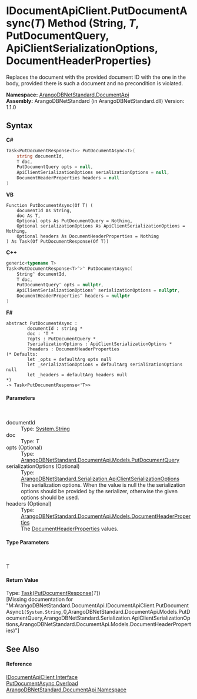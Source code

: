 # IDocumentApiClient.PutDocumentAsync(*T*) Method (String, *T*, PutDocumentQuery, ApiClientSerializationOptions, DocumentHeaderProperties)
 

Replaces the document with the provided document ID with the one in the body, provided there is such a document and no precondition is violated.

**Namespace:**&nbsp;<a href="927cb31f-380a-2bf4-a1ca-09ab720e232b">ArangoDBNetStandard.DocumentApi</a><br />**Assembly:**&nbsp;ArangoDBNetStandard (in ArangoDBNetStandard.dll) Version: 1.1.0

## Syntax

**C#**<br />
``` C#
Task<PutDocumentResponse<T>> PutDocumentAsync<T>(
	string documentId,
	T doc,
	PutDocumentQuery opts = null,
	ApiClientSerializationOptions serializationOptions = null,
	DocumentHeaderProperties headers = null
)

```

**VB**<br />
``` VB
Function PutDocumentAsync(Of T) ( 
	documentId As String,
	doc As T,
	Optional opts As PutDocumentQuery = Nothing,
	Optional serializationOptions As ApiClientSerializationOptions = Nothing,
	Optional headers As DocumentHeaderProperties = Nothing
) As Task(Of PutDocumentResponse(Of T))
```

**C++**<br />
``` C++
generic<typename T>
Task<PutDocumentResponse<T>^>^ PutDocumentAsync(
	String^ documentId, 
	T doc, 
	PutDocumentQuery^ opts = nullptr, 
	ApiClientSerializationOptions^ serializationOptions = nullptr, 
	DocumentHeaderProperties^ headers = nullptr
)
```

**F#**<br />
``` F#
abstract PutDocumentAsync : 
        documentId : string * 
        doc : 'T * 
        ?opts : PutDocumentQuery * 
        ?serializationOptions : ApiClientSerializationOptions * 
        ?headers : DocumentHeaderProperties 
(* Defaults:
        let _opts = defaultArg opts null
        let _serializationOptions = defaultArg serializationOptions null
        let _headers = defaultArg headers null
*)
-> Task<PutDocumentResponse<'T>> 

```


#### Parameters
&nbsp;<dl><dt>documentId</dt><dd>Type: <a href="https://docs.microsoft.com/dotnet/api/system.string" target="_blank" rel="noopener noreferrer">System.String</a><br /></dd><dt>doc</dt><dd>Type: *T*<br /></dd><dt>opts (Optional)</dt><dd>Type: <a href="bff47fb9-1b31-da8e-8ba7-07566b33c2ce">ArangoDBNetStandard.DocumentApi.Models.PutDocumentQuery</a><br /></dd><dt>serializationOptions (Optional)</dt><dd>Type: <a href="4d2cfe44-8a3a-2efb-e814-c882bbee3e85">ArangoDBNetStandard.Serialization.ApiClientSerializationOptions</a><br />The serialization options. When the value is null the the serialization options should be provided by the serializer, otherwise the given options should be used.</dd><dt>headers (Optional)</dt><dd>Type: <a href="ec926014-3226-807e-03cf-3e590a993eb8">ArangoDBNetStandard.DocumentApi.Models.DocumentHeaderProperties</a><br />The <a href="ec926014-3226-807e-03cf-3e590a993eb8">DocumentHeaderProperties</a> values.</dd></dl>

#### Type Parameters
&nbsp;<dl><dt>T</dt><dd /></dl>

#### Return Value
Type: <a href="https://docs.microsoft.com/dotnet/api/system.threading.tasks.task-1" target="_blank" rel="noopener noreferrer">Task</a>(<a href="e02f4b6d-cd9b-3f2c-8347-335a724a8493">PutDocumentResponse</a>(*T*))<br />\[Missing <returns> documentation for "M:ArangoDBNetStandard.DocumentApi.IDocumentApiClient.PutDocumentAsync``1(System.String,``0,ArangoDBNetStandard.DocumentApi.Models.PutDocumentQuery,ArangoDBNetStandard.Serialization.ApiClientSerializationOptions,ArangoDBNetStandard.DocumentApi.Models.DocumentHeaderProperties)"\]

## See Also


#### Reference
<a href="51df5b95-04af-da7c-e481-e78cd0e61d1c">IDocumentApiClient Interface</a><br /><a href="1b38859e-3b90-462e-d4e9-260bc3874ff2">PutDocumentAsync Overload</a><br /><a href="927cb31f-380a-2bf4-a1ca-09ab720e232b">ArangoDBNetStandard.DocumentApi Namespace</a><br />